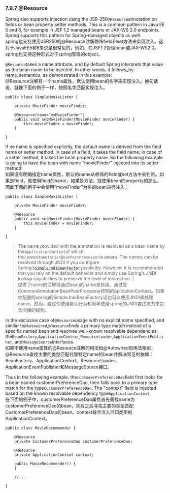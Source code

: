 ### 7.9.7 @Resource

Spring also supports injection using the JSR-250`@Resource`annotation on fields or bean property setter methods. This is a common pattern in Java EE 5 and 6, for example in JSF 1.2 managed beans or JAX-WS 2.0 endpoints. Spring supports this pattern for Spring-managed objects as well.  
spring也支持使用JSR250的@Resource注解修饰field和set方法来实现注入。这对于JavaEE5和6来说是很常见的，例如，在JSF1.2管理bean或JAX-WS2.0。spring也支持这种形式对于spring管理的object。

`@Resource`takes a name attribute, and by default Spring interprets that value as the bean name to be injected. In other words, it follows\_by-name\_semantics, as demonstrated in this example:  
@Resource注解有一个name属性，默认使用bean的名字来实现注入。换句话说，就像下面的例子一样，按照名字匹配实现注入。

```
public class SimpleMovieLister {

    private MovieFinder movieFinder;

    @Resource(name="myMovieFinder")
    public void setMovieFinder(MovieFinder movieFinder) {
        this.movieFinder = movieFinder;
    }

}
```

If no name is specified explicitly, the default name is derived from the field name or setter method. In case of a field, it takes the field name; in case of a setter method, it takes the bean property name. So the following example is going to have the bean with name "movieFinder" injected into its setter method:  
如果没有明确指定name属性，默认的name从修饰的field或set方法中来判断。如果是field，就使用field的name，如果是方法，就使用bean的property的那么。因此下面的例子中会使用“moveFinder”为名的bean进行注入：

```
public class SimpleMovieLister {

    private MovieFinder movieFinder;

    @Resource
    public void setMovieFinder(MovieFinder movieFinder) {
        this.movieFinder = movieFinder;
    }

}
```

> The name provided with the annotation is resolved as a bean name by the`ApplicationContext`of which the`CommonAnnotationBeanPostProcessor`is aware. The names can be resolved through JNDI if you configure Spring’s[`SimpleJndiBeanFactory`](http://docs.spring.io/spring-framework/docs/4.3.11.RELEASE/javadoc-api/org/springframework/jndi/support/SimpleJndiBeanFactory.html)explicitly. However, it is recommended that you rely on the default behavior and simply use Spring’s JNDI lookup capabilities to preserve the level of indirection. \|  
> 提供了name的注解将通过bean的name来处理，通过受CommonAnnotationBeanPostProcessor控制的pplicationContext。如果你配置的spring的SimpleJndiBeanFactory话也可以使用JNDI来处理name。然而，建议你使用默认行为和简单使用spring的JNDI查找能力来包含间接的级别。

In the exclusive case of`@Resource`usage with no explicit name specified, and similar to`@Autowired`,`@Resource`finds a primary type match instead of a specific named bean and resolves well-known resolvable dependencies: the`BeanFactory`,`ApplicationContext`,`ResourceLoader`,`ApplicationEventPublisher`, and`MessageSource`interfaces.  
如果不使用name属性的@Resource注解的用法和@Autowired的用法相似，@Resource查找主要的类型匹配代替特定name的bean并解决常见的依赖：BeanFactory、ApplicationContext、ResourceLoader、ApplicationEventPublisher和MessageSource接口。

Thus in the following example, the`customerPreferenceDao`field first looks for a bean named customerPreferenceDao, then falls back to a primary type match for the type`CustomerPreferenceDao`. The "context" field is injected based on the known resolvable dependency type`ApplicationContext`.  
在下面的例子中，customerPreferenceDao属性首先需找name为customerPreferenceDao的bean，失败之后寻找主要的类型匹配CustomerPreferenceDao的bean。context将会注入已知类型的ApplicationContext。

```
public class MovieRecommender {

    @Resource
    private CustomerPreferenceDao customerPreferenceDao;

    @Resource
    private ApplicationContext context;

    public MovieRecommender() {
    }

    // ...

}
```



